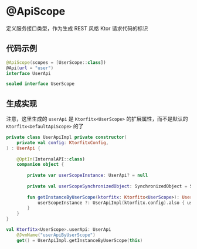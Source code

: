 # @ApiScope

定义服务接口类型，作为生成 REST 风格 Ktor 请求代码的标识

## 代码示例

```kotlin
@ApiScope(scopes = [UserScope::class])
@Api(url = "user")
interface UserApi

sealed interface UserScope
```

## 生成实现

注意，这里生成的 `userApi` 是 `Ktorfitx<UserScope>` 的扩展属性，而不是默认的 `Ktorfitx<DefaultApiScope>` 的了

```kotlin
private class UserApiImpl private constructor(
	private val config: KtorfitxConfig,
) : UserApi {
	
	@OptIn(InternalAPI::class)
	companion object {
		
		private var userScopeInstance: UserApi? = null
		
		private val userScopeSynchronizedObject: SynchronizedObject = SynchronizedObject()
		
		fun getInstanceByUserScope(ktorfitx: Ktorfitx<UserScope>): UserApi = userScopeInstance ?: synchronized(userScopeSynchronizedObject) {
			userScopeInstance ?: UserApiImpl(ktorfitx.config).also { userScopeInstance = it }
		}
	}
}

val Ktorfitx<UserScope>.userApi: UserApi
	@JvmName("userApiByUserScope")
	get() = UserApiImpl.getInstanceByUserScope(this)
```